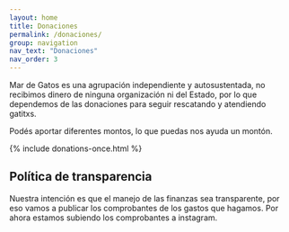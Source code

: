 ```yaml
---
layout: home
title: Donaciones
permalink: /donaciones/
group: navigation
nav_text: "Donaciones"
nav_order: 3
---
```


Mar de Gatos es una agrupación independiente y autosustentada, no recibimos dinero de ninguna organización ni
del Estado, por lo que dependemos de las donaciones para seguir rescatando y atendiendo gatitxs.

Podés aportar diferentes montos, lo que puedas nos ayuda un montón.

{% include donations-once.html %}

## Política de transparencia

Nuestra intención es que el manejo de las finanzas sea transparente, por eso vamos a publicar los comprobantes de los
gastos que hagamos. Por ahora estamos subiendo los comprobantes a instagram.


